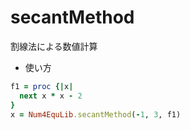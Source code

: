 secantMethod
============
割線法による数値計算

* 使い方

```ruby
f1 = proc {|x| 
  next x * x - 2
}
x = Num4EquLib.secantMethod(-1, 3, f1)
```

